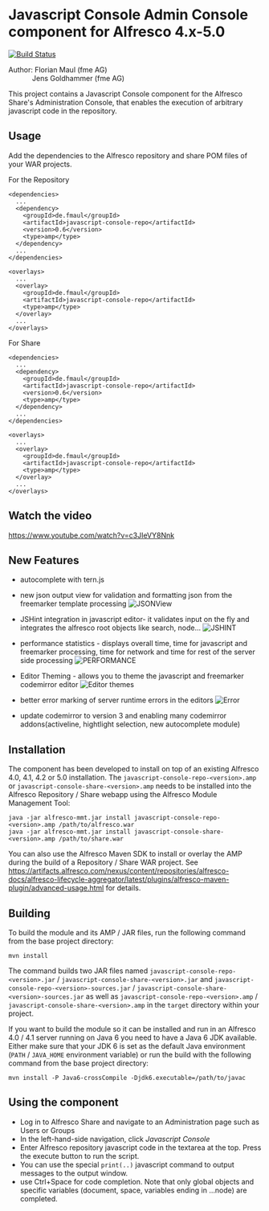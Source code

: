 Javascript Console Admin Console component for Alfresco 4.x-5.0
===============================================================
[![Build Status](https://travis-ci.org/share-extras/js-console.svg?branch=master)](https://travis-ci.org/share-extras/js-console)

Author: Florian Maul (fme AG)  
&nbsp;&nbsp;&nbsp;&nbsp;&nbsp;&nbsp;&nbsp;&nbsp;&nbsp;&nbsp;&nbsp;&nbsp;Jens Goldhammer (fme AG)

This project contains a Javascript Console component for the Alfresco Share's
Administration Console, that enables the execution of arbitrary javascript code
in the repository.


Usage
--------
Add the dependencies to the Alfresco repository and share POM files of your WAR projects.

For the Repository

    <dependencies>
      ...
      <dependency>
        <groupId>de.fmaul</groupId>
        <artifactId>javascript-console-repo</artifactId>
        <version>0.6</version>
        <type>amp</type>
      </dependency>
      ...
    </dependencies>

    <overlays>
      ...
      <overlay>
        <groupId>de.fmaul</groupId>
        <artifactId>javascript-console-repo</artifactId>
        <type>amp</type>
      </overlay>
      ...
    </overlays>

For Share

    <dependencies>
      ...
      <dependency>
        <groupId>de.fmaul</groupId>
        <artifactId>javascript-console-repo</artifactId>
        <version>0.6</version>
        <type>amp</type>
      </dependency>
      ...
    </dependencies>

    <overlays>
      ...
      <overlay>
        <groupId>de.fmaul</groupId>
        <artifactId>javascript-console-repo</artifactId>
        <type>amp</type>
      </overlay>
      ...
    </overlays>

Watch the video
--------

https://www.youtube.com/watch?v=c3JIeVY8Nnk

New Features
--------

+ autocomplete with tern.js

+ new json output view for validation and formatting json from the freemarker template processing
![JSONView](https://raw.github.com/jgoldhammer/js-console/master/javascript-console-share/screenshots/json_output_view.png)

+ JSHint integration in javascript editor- it validates input on the fly and integrates the alfresco root objects like search, node...
![JSHINT](https://raw.github.com/jgoldhammer/js-console/master/javascript-console-share/screenshots/jshint_live_integration.png)

+ performance statistics - displays overall time, time for javascript and freemarker processing, time for network and time for rest of the server side processing
![PERFORMANCE](https://raw.github.com/jgoldhammer/js-console/master/javascript-console-share/screenshots/performance_stats.png)

+ Editor Theming - allows you to theme the javascript and freemarker codemirror editor
![Editor themes](https://raw.github.com/jgoldhammer/js-console/master/javascript-console-share/screenshots/editor_themes.png)

+ better error marking of server runtime errors in the editors
![Error](https://raw.github.com/jgoldhammer/js-console/master/javascript-console-share/screenshots/js_error_detection_and_marking.png)

+ update codemirror to version 3 and enabling many codemirror addons(activeline, hightlight selection, new autocomplete module)


Installation
------------

The component has been developed to install on top of an existing Alfresco
4.0, 4.1, 4.2 or 5.0 installation. The `javascript-console-repo-<version>.amp` or
`javascript-console-share-<version>.amp` needs to be installed into the Alfresco
Repository / Share webapp using the Alfresco Module Management Tool:

    java -jar alfresco-mmt.jar install javascript-console-repo-<version>.amp /path/to/alfresco.war
    java -jar alfresco-mmt.jar install javascript-console-share-<version>.amp /path/to/share.war

You can also use the Alfresco Maven SDK to install or overlay the AMP during the build of a
Repository / Share WAR project. See https://artifacts.alfresco.com/nexus/content/repositories/alfresco-docs/alfresco-lifecycle-aggregator/latest/plugins/alfresco-maven-plugin/advanced-usage.html
for details.


Building
--------

To build the module and its AMP / JAR files, run the following command from the base
project directory:

    mvn install

The command builds two JAR files named `javascript-console-repo-<version>.jar` /
`javascript-console-share-<version>.jar` and `javascript-console-repo-<version>-sources.jar` /
`javascript-console-share-<version>-sources.jar` as well as `javascript-console-repo-<version>.amp` /
`javascript-console-share-<version>.amp` in the `target` directory within your project.

If you want to build the module so it can be installed and run in an Alfresco 4.0 / 4.1 server
running on Java 6 you need to have a Java 6 JDK available. Either make sure that your JDK 6 is set
as the default Java environment (`PATH` / `JAVA_HOME` environment variable) or run the build with the
following command from the base project directory:

    mvn install -P Java6-crossCompile -Djdk6.executable=/path/to/javac


Using the component
-------------------

- Log in to Alfresco Share and navigate to an Administration page such as Users
  or Groups
- In the left-hand-side navigation, click *Javascript Console*
- Enter Alfresco repository javascript code in the textarea at the top. Press
  the execute button to run the script.
- You can use the special `print(..)` javascript command to output messages to
  the output window.
- use Ctrl+Space for code completion. Note that only global objects and specific
  variables (document, space, variables ending in ...node) are completed.
